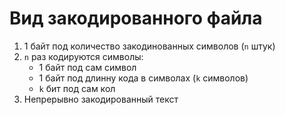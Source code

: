 # Вид закодированного файла

1. 1 байт под количество закодинованных символов (```n``` штук)
2. ```n``` раз кодируются символы:
    * 1 байт под сам символ
    * 1 байт под длинну кода в символах (```k``` символов)
    * ```k``` бит под сам кол
3. Непрерывно закодированный текст
